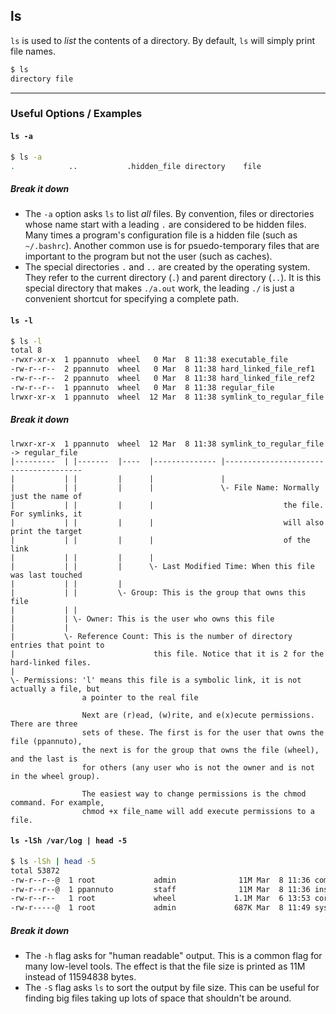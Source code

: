 ls
---

`ls` is used to _list_ the contents of a directory. By default, `ls` will simply print file names.

~~~ bash
$ ls
directory file
~~~

---

### Useful Options / Examples

#### `ls -a`
~~~ bash
$ ls -a
.            ..           .hidden_file directory    file
~~~

##### Break it down

 * The `-a` option asks `ls` to list _all_ files. By convention, files or
   directories whose name start with a leading `.` are considered to be
   hidden files. Many times a program's configuration file is a hidden file
   (such as `~/.bashrc`). Another common use is for psuedo-temporary files
   that are important to the program but not the user (such as caches).
 * The special directories `.` and `..` are created by the operating system.
   They refer to the current directory (`.`) and parent directory (`..`).
   It is this special directory that makes `./a.out` work, the leading `./`
   is just a convenient shortcut for specifying a complete path.

#### `ls -l`

~~~ bash
$ ls -l
total 8
-rwxr-xr-x  1 ppannuto  wheel   0 Mar  8 11:38 executable_file
-rw-r--r--  2 ppannuto  wheel   0 Mar  8 11:38 hard_linked_file_ref1
-rw-r--r--  2 ppannuto  wheel   0 Mar  8 11:38 hard_linked_file_ref2
-rw-r--r--  1 ppannuto  wheel   0 Mar  8 11:38 regular_file
lrwxr-xr-x  1 ppannuto  wheel  12 Mar  8 11:38 symlink_to_regular_file -> regular_file
~~~

##### Break it down
~~~
lrwxr-xr-x  1 ppannuto  wheel  12 Mar  8 11:38 symlink_to_regular_file -> regular_file
|---------  | |-------  |----  |-------------- |--------------------------------------
|           | |         |      |               |
|           | |         |      |               \- File Name: Normally just the name of
|           | |         |      |                             the file. For symlinks, it
|           | |         |      |                             will also print the target
|           | |         |      |                             of the link
|           | |         |      |
|           | |         |      \- Last Modified Time: When this file was last touched
|           | |         |
|           | |         \- Group: This is the group that owns this file
|           | |
|           | \- Owner: This is the user who owns this file
|           |
|           \- Reference Count: This is the number of directory entries that point to
|                               this file. Notice that it is 2 for the hard-linked files.
|
\- Permissions: 'l' means this file is a symbolic link, it is not actually a file, but
                a pointer to the real file

                Next are (r)ead, (w)rite, and e(x)ecute permissions. There are three
                sets of these. The first is for the user that owns the file (ppannuto),
                the next is for the group that owns the file (wheel), and the last is
                for others (any user who is not the owner and is not in the wheel group).

                The easiest way to change permissions is the chmod command. For example,
                chmod +x file_name will add execute permissions to a file.
~~~

#### `ls -lSh /var/log | head -5`

~~~ bash
$ ls -lSh | head -5
total 53872
-rw-r--r--@  1 root             admin              11M Mar  8 11:36 commerce.log
-rw-r--r--@  1 ppannuto         staff              11M Mar  8 11:36 install.log
-rw-r--r--   1 root             wheel             1.1M Mar  6 13:53 corecaptured.log
-rw-r-----@  1 root             admin             687K Mar  8 11:49 system.log
~~~

##### Break it down

 * The `-h` flag asks for "human readable" output. This is a common flag for
   many low-level tools. The effect is that the file size is printed as 11M
   instead of 11594838 bytes.
 * The `-S` flag asks `ls` to sort the output by file size. This can be useful
   for finding big files taking up lots of space that shouldn't be around.

